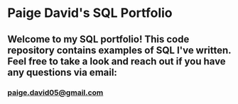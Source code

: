 # Paige David's SQL Portfolio
## Welcome to my SQL portfolio! This code repository contains examples of SQL I've written. Feel free to take a look and reach out if you have any questions via email:
### paige.david05@gmail.com

